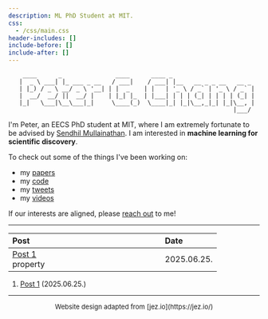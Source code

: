 ```yaml
---
description: ML PhD Student at MIT.
css:
  - /css/main.css
header-includes: []
include-before: []
include-after: []
---
```

```
    ____      _               ____      ____ _                       
   |  _ \ ___| |_ ___ _ __   / ___|    / ___| |__   __ _ _ __   __ _ 
   | |_) / _ \ __/ _ \ '__| | |  _    | |   | '_ \ / _` | '_ \ / _` |
   |  __/  __/ ||  __/ |    | |_| |_  | |___| | | | (_| | | | | (_| |
   |_|   \___|\__\___|_|     \____(_)  \____|_| |_|\__,_|_| |_|\__, |
                                                               |___/ 
```

I'm Peter, an EECS PhD student at MIT, where I am extremely fortunate to be advised by [Sendhil Mullainathan](https://news.mit.edu/2025/sweet-taste-new-idea-sendhil-mullainathan-0519). I am interested in **machine learning for scientific discovery**.

To check out some of the things I've been working on:

- my [papers](https://scholar.google.com/citations?user=uMf2VukAAAAJ&hl=en)
- my [code](https://github.com/petergchang)
- my [tweets](https://x.com/petergchang)
- my [videos](https://www.youtube.com/channel/UCYSBM54glGczLVWIQHzHmHw)

If our interests are aligned, please [reach out](mailto:gyuyoung@mit.edu) to me!

---

| Post  | Date |
| :----------- | :----------- |
| [Post 1](/posts/nfl/)   <div style="width:290px">property</div>      | 2025.06.25. |

1. [Post 1](/posts/nfl/) (2025.06.25.)

---

<div style="text-align: center; font-size: small;">
Website design adapted from [jez.io](https://jez.io/)
</div>
